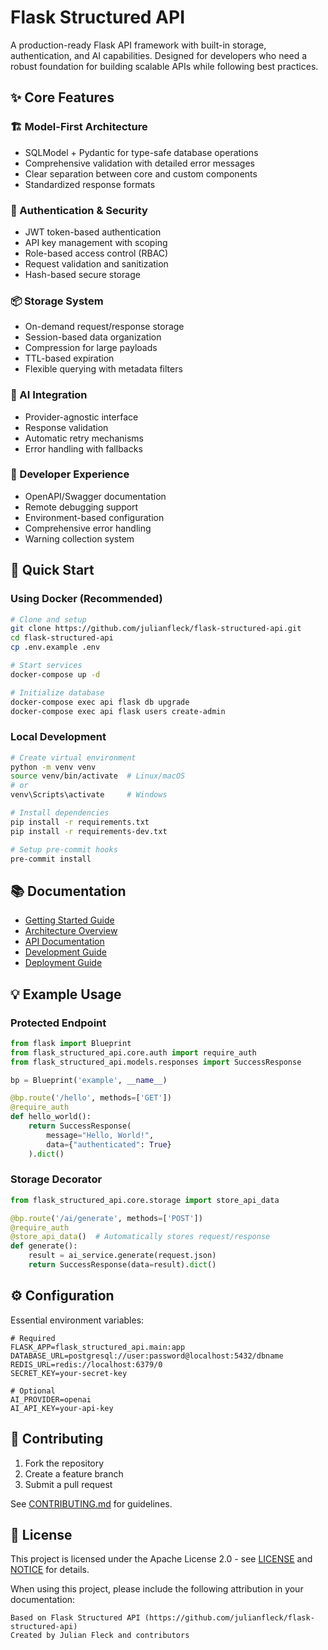 # Flask Structured API

A production-ready Flask API framework with built-in storage, authentication, and AI capabilities. Designed for developers who need a robust foundation for building scalable APIs while following best practices.

## ✨ Core Features

### 🏗️ Model-First Architecture
- SQLModel + Pydantic for type-safe database operations
- Comprehensive validation with detailed error messages
- Clear separation between core and custom components
- Standardized response formats

### 🔐 Authentication & Security
- JWT token-based authentication
- API key management with scoping
- Role-based access control (RBAC)
- Request validation and sanitization
- Hash-based secure storage

### 📦 Storage System
- On-demand request/response storage
- Session-based data organization
- Compression for large payloads
- TTL-based expiration
- Flexible querying with metadata filters

### 🤖 AI Integration
- Provider-agnostic interface
- Response validation
- Automatic retry mechanisms
- Error handling with fallbacks

### 🔧 Developer Experience
- OpenAPI/Swagger documentation
- Remote debugging support
- Environment-based configuration
- Comprehensive error handling
- Warning collection system

## 🚀 Quick Start

### Using Docker (Recommended)
```bash
# Clone and setup
git clone https://github.com/julianfleck/flask-structured-api.git
cd flask-structured-api
cp .env.example .env

# Start services
docker-compose up -d

# Initialize database
docker-compose exec api flask db upgrade
docker-compose exec api flask users create-admin
```

### Local Development
```bash
# Create virtual environment
python -m venv venv
source venv/bin/activate  # Linux/macOS
# or
venv\Scripts\activate     # Windows

# Install dependencies
pip install -r requirements.txt
pip install -r requirements-dev.txt

# Setup pre-commit hooks
pre-commit install
```

## 📚 Documentation

- [Getting Started Guide](docs/getting-started/README.md)
- [Architecture Overview](docs/architecture/README.md)
- [API Documentation](docs/api/README.md)
- [Development Guide](docs/development/README.md)
- [Deployment Guide](docs/deployment/README.md)

## 💡 Example Usage

### Protected Endpoint
```python
from flask import Blueprint
from flask_structured_api.core.auth import require_auth
from flask_structured_api.models.responses import SuccessResponse

bp = Blueprint('example', __name__)

@bp.route('/hello', methods=['GET'])
@require_auth
def hello_world():
    return SuccessResponse(
        message="Hello, World!",
        data={"authenticated": True}
    ).dict()
```

### Storage Decorator
```python
from flask_structured_api.core.storage import store_api_data

@bp.route('/ai/generate', methods=['POST'])
@require_auth
@store_api_data()  # Automatically stores request/response
def generate():
    result = ai_service.generate(request.json)
    return SuccessResponse(data=result).dict()
```

## ⚙️ Configuration

Essential environment variables:
```env
# Required
FLASK_APP=flask_structured_api.main:app
DATABASE_URL=postgresql://user:password@localhost:5432/dbname
REDIS_URL=redis://localhost:6379/0
SECRET_KEY=your-secret-key

# Optional
AI_PROVIDER=openai
AI_API_KEY=your-api-key
```

## 🤝 Contributing

1. Fork the repository
2. Create a feature branch
3. Submit a pull request

See [CONTRIBUTING.md](CONTRIBUTING.md) for guidelines.

## 📝 License

This project is licensed under the Apache License 2.0 - see [LICENSE](LICENSE) and [NOTICE](NOTICE) for details.

When using this project, please include the following attribution in your documentation:

```
Based on Flask Structured API (https://github.com/julianfleck/flask-structured-api)
Created by Julian Fleck and contributors
```